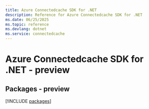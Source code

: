 ```yaml
---
title: Azure Connectedcache SDK for .NET
description: Reference for Azure Connectedcache SDK for .NET
ms.date: 06/25/2025
ms.topic: reference
ms.devlang: dotnet
ms.service: connectedcache
---
```

# Azure Connectedcache SDK for .NET - preview
## Packages - preview
[!INCLUDE [packages](connectedcache-index.md)]